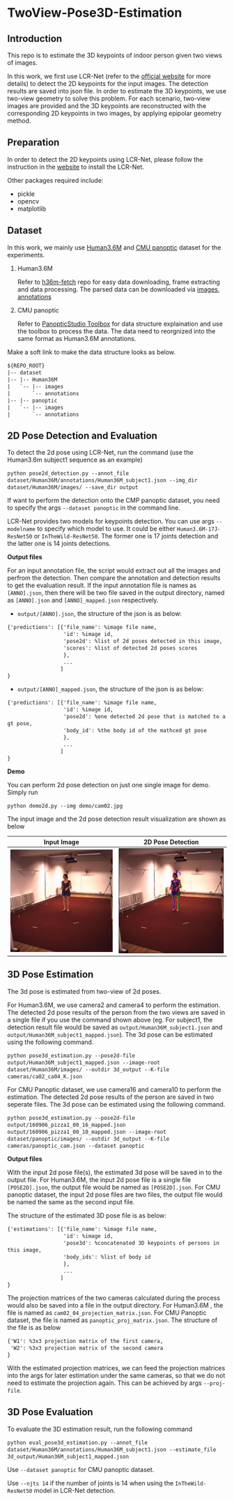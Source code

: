 # TwoView-Pose3D-Estimation

## Introduction

This repo is to estimate the 3D keypoints of indoor person given two views of images.

In this work, we first use LCR-Net (refer to the [official website](https://thoth.inrialpes.fr/src/LCR-Net/) for more details) to detect the 2D keypoints for the input images. The detection results are saved into json file. In order to estimate the 3D keypoints, we use two-view geometry to solve this problem. For each scenario, two-view images are provided and the 3D keypoints are reconstructed with the corresponding 2D keypoints in two images, by applying epipolar geometry method.

## Preparation 

In order to detect the 2D keypoints using LCR-Net, please follow the instruction in the [website](https://thoth.inrialpes.fr/src/LCR-Net/) to install the LCR-Net.

Other packages required include:
* pickle
* opencv
* matplotlib

## Dataset

In this work, we mainly use [Human3.6M](http://vision.imar.ro/human3.6m/description.php) and [CMU panoptic](http://domedb.perception.cs.cmu.edu/index.html) dataset for the experiments. 

1. Human3.6M

   Refer to [h36m-fetch](https://github.com/anibali/h36m-fetch) repo for easy data downloading, frame extracting and data processing. The parsed data can be downloaded via [images](https://cv.snu.ac.kr/dataset/3DMPPE/Human36M/images.zip), [annotations](https://cv.snu.ac.kr/dataset/3DMPPE/Human36M/annotations.zip)

2. CMU panoptic

   Refer to [PanopticStudio Toolbox](https://github.com/CMU-Perceptual-Computing-Lab/panoptic-toolbox) for data structure explaination and use the toolbox to process the data. The data need to reorgnized into the same format as Human3.6M annotations.
   
Make a soft link to make the data structure looks as below.
```
${REPO_ROOT}
|-- dataset
|-- |-- Human36M
|   `-- |-- images
|       `-- annotations
|-- |-- panoptic
|   `-- |-- images
|       `-- annotations
```
   
## 2D Pose Detection and Evaluation

To detect the 2d pose using LCR-Net, run the command (use the Human3.6m subject1 sequence as an example)
```
python pose2d_detection.py --annot_file dataset/Human36M/annotations/Human36M_subject1.json --img_dir dataset/Human36M/images/ --save_dir output 
```
If want to perform the detection onto the CMP panoptic dataset, you need to specify the args `--dataset panoptic` in the command line.

LCR-Net provides two models for keypoints detection. You can use args `--modelname` to specify which model to use. It could be either `Human3.6M-17J-ResNet50` or `InTheWild-ResNet50`. The former one is 17 joints detection and the latter one is 14 joints detections.

**Output files**

For an input annotation file, the script would extract out all the images and perfrom the detection. Then compare the annotation and detection results to get the evaluation result. If the input annotation file is names as `[ANNO].json`, then there will be two file saved in the output directory, named as `[ANNO].json` and `[ANNO]_mapped.json` respectively. 

* `output/[ANNO].json`, the structure of the json is as below:
```
{'predictions': [{'file_name': %image file name,
                  'id': %image id,
                  'pose2d': %list of 2d poses detected in this image,
                  'scores': %list of detected 2d poses scores
                  }, 
                  ...
                 ]
}
```

* `output/[ANNO]_mapped.json`, the structure of the json is as below:
```
{'predictions': [{'file_name': %image file name,
                  'id': %image id,
                  'pose2d': %one detected 2d pose that is matched to a gt pose,
                  'body_id': %the body id of the mathced gt pose
                  }, 
                  ...
                 ]
}
```

**Demo**

You can perform 2d pose detection on just one single image for demo. Simply run
```
python demo2d.py --img demo/cam02.jpg
```

The input image and the 2d pose detection result visualization are shown as below

Input Image             |  2D Pose Detection
:-------------------------:|:-------------------------:
<img src="https://github.com/MayingS/TwoView-Pose3D-Estimation/blob/master/demo/cam02.jpg" width="300"/>  |  <img src="https://github.com/MayingS/TwoView-Pose3D-Estimation/blob/master/demo/cam02_pose2d.jpg" width="300"/>

## 3D Pose Estimation

The 3d pose is estimated from two-view of 2d poses. 

For Human3.6M, we use camera2 and camera4 to perform the estimation. The detected 2d pose results of the person from the two views are saved in a single file if you use the command shown above (eg. For subject1, the detection result file would be saved as `output/Human36M_subject1.json` and `output/Human36M_subject1_mapped.json`). The 3d pose can be estimated using the following command.
```
python pose3d_estimation.py --pose2d-file output/Human36M_subject1_mapped.json --image-root dataset/Human36M/images/ --outdir 3d_output --K-file cameras/ca02_ca04_K.json
```
For CMU Panoptic dataset, we use camera16 and camera10 to perform the estimation. The detected 2d pose results of the person are saved in two seperate files. The 3d pose can be estimated using the following command.
```
python pose3d_estimation.py --pose2d-file output/160906_pizza1_00_16_mapped.json output/160906_pizza1_00_10_mapped.json --image-root dataset/panoptic/images/ --outdir 3d_output --K-file cameras/panoptic_cam.json --dataset panoptic
```

**Output files**

With the input 2d pose file(s), the estimated 3d pose will be saved in to the output file. For Human3.6M, the input 2d pose file is a single file `[POSE2D].json`, the output file would be named as `[POSE2D].json`. For CMU panoptic dataset, the input 2d pose files are two files, the output file would be named the same as the second input file. 

The structure of the estimated 3D pose file is as below:
```
{'estimations': [{'file_name': %image file name,
                  'id': %image id,
                  'pose3d': %concatenated 3D keypoints of persons in this image,
                  'body_ids': %list of body id
                  }, 
                  ...
                 ]
}
```
The projection matrices of the two cameras calculated during the process would also be saved into a file in the output directory. For Human3.6M , the file is named as `cam02_04_projection_matrix.json`. For CMU Panoptic dataset, the file is named as `panoptic_proj_matrix.json`. The structure of the file is as below
```
{'W1': %3x3 projection matrix of the first camera,
 'W2': %3x3 projection matrix of the second camera
}
```
With the estimated projection matrices, we can feed the projection matrices into the args for later estimation under the same cameras, so that we do not need to estimate the projection again. This can be achieved by args `--proj-file`.

## 3D Pose Evaluation

To evaluate the 3D estimation result, run the following command
```
python eval_pose3d_estimation.py --annot_file dataset/Human36M/annotations/Human36M_subject1.json --estimate_file 3d_output/Human36M_subject1_mapped.json
```
Use `--dataset panoptic` for CMU panoptic dataset.

Use `--njts 14` if the number of joints is 14 when using the `InTheWild-ResNet50` model in LCR-Net detection.
